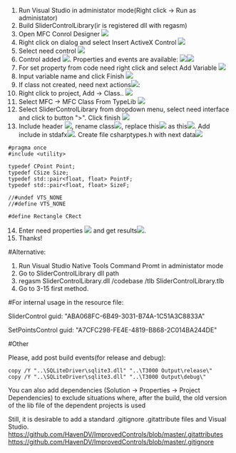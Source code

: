 1. Run Visual Studio in administator mode(Right click -> Run as administator)
2. Build SliderControlLibrary(ir is registered dll with regasm)
3. Open MFC Conrol Designer ![](3.png)
4. Right click on dialog and select Insert ActiveX Control ![](4.png)
5. Select need control ![](5.png)
6. Control added ![](6-1.png). Properties and events are available: ![](6-2.png)![](6-3.png)
7. For set property from code need right click and select Add Variable ![](7.png)
8. Input variable name and click Finish ![](8.png)
9. If class not created, need next actions![](9.png):
10. Right click to project, Add -> Class.. ![](10.png)
11. Select MFC -> MFC Class From TypeLib ![](11.png)
12. Select SliderControlLibrary from dropdown menu, select need interface and click to button ">". Click finish ![](12.png)
13. Include header ![](13-1.png), rename class![](13-2.png), replace this![](13-3.png) as this![](13-4.png). Add include in stdafx![](13-5.png). Create file csharptypes.h with next data![](13-6.png)
```vc
#pragma once
#include <utility>

typedef CPoint Point;
typedef CSize Size;
typedef std::pair<float, float> PointF;
typedef std::pair<float, float> SizeF;

//#undef VTS_NONE
//#define VTS_NONE 

#define Rectangle CRect
```
14. Enter need properties ![](14-1.png) and get results![](14-2.png).
15. Thanks!

#Alternative:
1. Run Visual Studio Native Tools Command Promt in administator mode 
2. Go to SliderControlLibrary dll path
3. regasm SliderControlLibrary.dll /codebase /tlb SliderControlLibrary.tlb
4. Go to 3-15 first method.

#For internal usage in the resource file:

SliderControl guid: "ABA068FC-6B49-3031-B74A-1C51A3C8833A"

SetPointsControl guid: "A7CFC298-FE4E-4819-B868-2C014BA244DE"

#Other

Please, add post build events(for release and debug): 
```
copy /Y "..\SQLiteDriver\sqlite3.dll" "..\T3000 Output\release\"
copy /Y "..\SQLiteDriver\sqlite3.dll" "..\T3000 Output\debug\"
```
You can also add dependencies (Solution -> Properties -> Project Dependencies) to exclude situations where, after the build, the old version of the lib file of the dependent projects is used

Still, it is desirable to add a standard .gitignore .gitattribute files and Visual Studio.
https://github.com/HavenDV/ImprovedControls/blob/master/.gitattributes
https://github.com/HavenDV/ImprovedControls/blob/master/.gitignore

